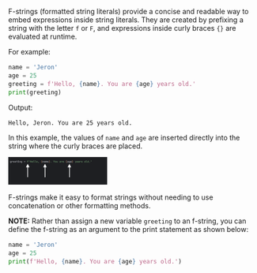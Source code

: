 F-strings (formatted string literals) provide a concise and readable way
to embed expressions inside string literals. They are created by prefixing
a string with the letter `f` or `F`, and expressions inside curly braces 
`{}` are evaluated at runtime.

For example:

```python
name = 'Jeron'
age = 25
greeting = f'Hello, {name}. You are {age} years old.'
print(greeting)
```

Output:
```
Hello, Jeron. You are 25 years old.
```

In this example, the values of `name` and `age` are inserted directly into the string where the curly braces are placed. 

<img src="../../resources/f_string.png" alt="f'Hello, {name}. You are {age} years old.'" width="200px">

F-strings make it easy to format strings without needing to use concatenation or other formatting methods.

**NOTE:** Rather than assign a new variable `greeting` to an f-string, you can define the f-string
as an argument to the print statement as shown below:

```python
name = 'Jeron'
age = 25
print(f'Hello, {name}. You are {age} years old.')
```
